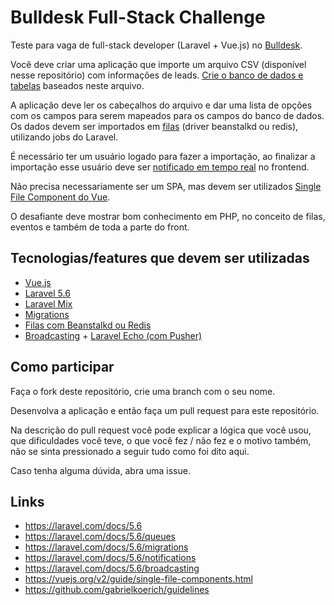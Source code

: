# Bulldesk Full-Stack Challenge

Teste para vaga de full-stack developer (Laravel + Vue.js) no [Bulldesk](https://bulldesk.com.br).

Você deve criar uma aplicação que importe um arquivo CSV (disponível nesse repositório) com informações de leads. [Crie o banco de dados e tabelas](https://laravel.com/docs/5.6/migrations) baseados neste arquivo. 

A aplicação deve ler os cabeçalhos do arquivo e dar uma lista de opções com os campos para serem mapeados para os campos do banco de dados. Os dados devem ser importados em [filas](https://laravel.com/docs/5.6/queues) (driver beanstalkd ou redis), utilizando jobs do Laravel.

É necessário ter um usuário logado para fazer a importação, ao finalizar a importação esse usuário deve ser [notificado em tempo real](https://laravel.com/docs/5.6/notifications) no frontend.

Não precisa necessariamente ser um SPA, mas devem ser utilizados [Single File Component do Vue](https://vuejs.org/v2/guide/single-file-components.html).

O desafiante deve mostrar bom conhecimento em PHP, no conceito de filas, eventos e também de toda a parte do front.

## Tecnologias/features que devem ser utilizadas

* [Vue.js](https://vuejs.org)
* [Laravel 5.6](https://laravel.com/docs/5.6/)
* [Laravel Mix](https://laravel.com/docs/5.6/mix)
* [Migrations](https://laravel.com/docs/5.6/migrations)
* [Filas com Beanstalkd ou Redis](https://laravel.com/docs/5.6/queues)
* [Broadcasting](https://laravel.com/docs/5.6/broadcasting) + [Laravel Echo (com Pusher)](https://laravel.com/docs/5.6/broadcasting#installing-laravel-echo)

## Como participar

Faça o fork deste repositório, crie uma branch com o seu nome.

Desenvolva a aplicação e então faça um pull request para este repositório.

Na descrição do pull request você pode explicar a lógica que você usou, que dificuldades você teve, o que você fez / não fez e o motivo também, não se sinta pressionado a seguir tudo como foi dito aqui.

Caso tenha alguma dúvida, abra uma issue.

## Links

* https://laravel.com/docs/5.6
* https://laravel.com/docs/5.6/queues
* https://laravel.com/docs/5.6/migrations
* https://laravel.com/docs/5.6/notifications
* https://laravel.com/docs/5.6/broadcasting
* https://vuejs.org/v2/guide/single-file-components.html
* https://github.com/gabrielkoerich/guidelines
